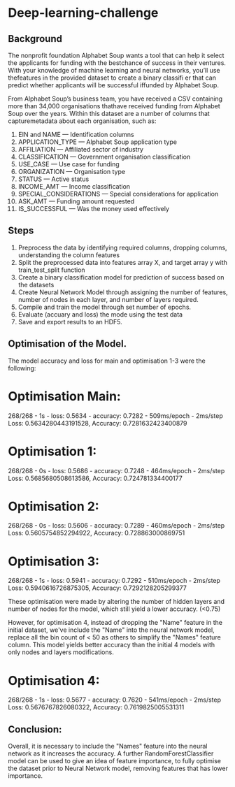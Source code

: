 # Deep-learning-challenge

## Background
The nonprofit foundation Alphabet Soup wants a tool that can help it select the applicants for funding with the bestchance of success in their ventures. With your knowledge of machine learning and neural networks, you’ll use thefeatures in the provided dataset to create a binary classifi er that can predict whether applicants will be successful iffunded by Alphabet Soup.

From Alphabet Soup’s business team, you have received a CSV containing more than 34,000 organisations thathave received funding from Alphabet Soup over the years. Within this dataset are a number of columns that capturemetadata about each organisation, such as:
1. EIN and NAME — Identification columns
2. APPLICATION_TYPE — Alphabet Soup application type
3. AFFILIATION — Affiliated sector of industry
4. CLASSIFICATION — Government organisation classification
5. USE_CASE — Use case for funding
6. ORGANIZATION — Organisation type
7. STATUS — Active status
8. INCOME_AMT — Income classification
9. SPECIAL_CONSIDERATIONS — Special considerations for application
10. ASK_AMT — Funding amount requested
11. IS_SUCCESSFUL — Was the money used effectively

## Steps
1. Preprocess the data by identifying required columns, dropping columns, understanding the column features
2. Split the preprocessed data into features array X, and target array y with train_test_split function
3. Create a binary classification model for prediction of success based on the datasets
4. Create Neural Network Model through assigning the number of features, number of nodes in each layer, and number of layers required.
5. Compile and train the model through set number of epochs.
6. Evaluate (accuary and loss) the mode using the test data
7. Save and export results to an HDF5.

## Optimisation of the Model. 
The model accuracy and loss for main and optimisation 1-3 were the following:

# Optimisation Main:
268/268 - 1s - loss: 0.5634 - accuracy: 0.7282 - 509ms/epoch - 2ms/step
Loss: 0.5634280443191528, Accuracy: 0.7281632423400879

# Optimisation 1:
268/268 - 0s - loss: 0.5686 - accuracy: 0.7248 - 464ms/epoch - 2ms/step
Loss: 0.5685680508613586, Accuracy: 0.724781334400177

# Optimisation 2: 
268/268 - 0s - loss: 0.5606 - accuracy: 0.7289 - 460ms/epoch - 2ms/step
Loss: 0.5605754852294922, Accuracy: 0.728863000869751

# Optimisation 3: 
268/268 - 1s - loss: 0.5941 - accuracy: 0.7292 - 510ms/epoch - 2ms/step
Loss: 0.5940616726875305, Accuracy: 0.7292128205299377

These optimisation were made by altering the number of hidden layers and number of nodes for the model, which still yield a lower accuracy. (<0.75)

However, for optimisation 4, instead of dropping the "Name" feature in the initial dataset, we've include the "Name" into the neural network model, replace all the bin count of < 50 as others to simplify the "Names" feature column. This model yields better accuracy than the initial 4 models with only nodes and layers modifications.

# Optimisation 4:
268/268 - 1s - loss: 0.5677 - accuracy: 0.7620 - 541ms/epoch - 2ms/step
Loss: 0.5676767826080322, Accuracy: 0.7619825005531311

## Conclusion:
Overall, it is necessary to include the "Names" feature into the neural network as it increases the accuracy. A further RandomForestClassifier model can be used to give an idea of feature importance, to fully optimise the dataset prior to Neural Network model, removing features that has lower importance. 
